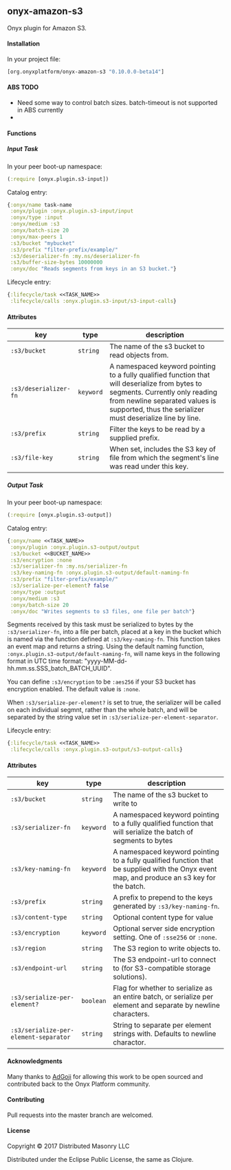 ## onyx-amazon-s3

Onyx plugin for Amazon S3.

#### Installation

In your project file:

```clojure
[org.onyxplatform/onyx-amazon-s3 "0.10.0.0-beta14"]
```

#### ABS TODO

* Need some way to control batch sizes. batch-timeout is not supported in ABS currently
* 

#### Functions

##### Input Task

In your peer boot-up namespace:

```clojure
(:require [onyx.plugin.s3-input])
```

Catalog entry:

```clojure
{:onyx/name task-name
 :onyx/plugin :onyx.plugin.s3-input/input
 :onyx/type :input
 :onyx/medium :s3
 :onyx/batch-size 20
 :onyx/max-peers 1
 :s3/bucket "mybucket"
 :s3/prefix "filter-prefix/example/"
 :s3/deserializer-fn :my.ns/deserializer-fn
 :s3/buffer-size-bytes 10000000
 :onyx/doc "Reads segments from keys in an S3 bucket."}
```

Lifecycle entry:

```clojure
{:lifecycle/task <<TASK_NAME>>
 :lifecycle/calls :onyx.plugin.s3-input/s3-input-calls}
```

#### Attributes

|key                           | type      | description
|------------------------------|-----------|------------
|`:s3/bucket`                  | `string`  | The name of the s3 bucket to read objects from.
|`:s3/deserializer-fn`         | `keyword` | A namespaced keyword pointing to a fully qualified function that will deserialize from bytes to segments. Currently only reading from newline separated values is supported, thus the serializer must deserialize line by line.
|`:s3/prefix`                  | `string`  | Filter the keys to be read by a supplied prefix.
|`:s3/file-key`                | `string`  | When set, includes the S3 key of file from which the segment's line was read under this key.

##### Output Task

In your peer boot-up namespace:

```clojure
(:require [onyx.plugin.s3-output])
```

Catalog entry:

```clojure
{:onyx/name <<TASK_NAME>>
 :onyx/plugin :onyx.plugin.s3-output/output
 :s3/bucket <<BUCKET_NAME>>
 :s3/encryption :none
 :s3/serializer-fn :my.ns/serializer-fn
 :s3/key-naming-fn :onyx.plugin.s3-output/default-naming-fn
 :s3/prefix "filter-prefix/example/"
 :s3/serialize-per-element? false
 :onyx/type :output
 :onyx/medium :s3
 :onyx/batch-size 20
 :onyx/doc "Writes segments to s3 files, one file per batch"}
```

Segments received by this task must be serialized to bytes by the `:s3/serializer-fn`,
into a file per batch, placed at a key in the bucket which is named via the
function defined at `:s3/key-naming-fn`. This function takes an event map and
returns a string. Using the default naming function, `:onyx.plugin.s3-output/default-naming-fn`,
 will name keys in the following format in UTC time format:
 "yyyy-MM-dd-hh.mm.ss.SSS_batch_BATCH_UUID".

You can define `:s3/encryption` to be `:aes256` if your S3 bucket has
encryption enabled. The default value is `:none`.

When `:s3/serialize-per-element?` is set to true, the serializer will be called
on each individual segmnt, rather than the whole batch, and will be separated
by the string value set in `:s3/serialize-per-element-separator`.

Lifecycle entry:

```clojure
{:lifecycle/task <<TASK_NAME>>
 :lifecycle/calls :onyx.plugin.s3-output/s3-output-calls}
```

#### Attributes

|key                                    | type      | description
|---------------------------------------|-----------|------------
|`:s3/bucket`                           | `string`  | The name of the s3 bucket to write to
|`:s3/serializer-fn`                    | `keyword` | A namespaced keyword pointing to a fully qualified function that will serialize the batch of segments to bytes
|`:s3/key-naming-fn`                    | `keyword` | A namespaced keyword pointing to a fully qualified function that be supplied with the Onyx event map, and produce an s3 key for the batch.  
|`:s3/prefix`                           | `string`  | A prefix to prepend to the keys generated by `:s3/key-naming-fn`.
|`:s3/content-type`                     | `string`  | Optional content type for value
|`:s3/encryption`                       | `keyword` | Optional server side encryption setting. One of `:sse256` or `:none`.
|`:s3/region`                           | `string`  | The S3 region to write objects to.
|`:s3/endpoint-url`                     | `string`  | The S3 endpoint-url to connect to (for S3-compatible storage solutions).
|`:s3/serialize-per-element?`           | `boolean` | Flag for whether to serialize as an entire batch, or serialize per element and separate by newline characters.
|`:s3/serialize-per-element-separator`  | `string` | String to separate per element strings with. Defaults to newline charactor.

#### Acknowledgments

Many thanks to [AdGoji](http://www.adgoji.com) for allowing this work to be open sourced and contributed back to the Onyx Platform community.

#### Contributing

Pull requests into the master branch are welcomed.

#### License

Copyright © 2017 Distributed Masonry LLC

Distributed under the Eclipse Public License, the same as Clojure.
